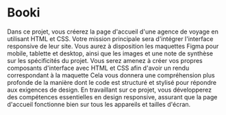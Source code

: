# Booki
Dans ce projet, vous créerez la page d'accueil d'une agence de voyage en utilisant HTML et CSS. 
Votre mission principale sera d'intégrer l'interface responsive de leur site. Vous aurez à disposition les maquettes Figma pour mobile, tablette et desktop, ainsi que les images et une note de synthèse sur les spécificités du projet.
Vous serez amenez à créer vos propres composants d'interface avec HTML et CSS afin d'avoir un rendu correspondant à la maquette
Cela vous donnera une compréhension plus profonde de la manière dont le code est structuré et stylisé pour répondre aux exigences de design.
En travaillant sur ce projet, vous développerez des compétences essentielles en design responsive, assurant que la page d'accueil fonctionne bien sur tous les appareils et tailles d'écran.
